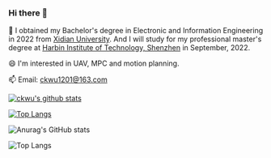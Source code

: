 ### Hi there 👋
🌱 I obtained my Bachelor's degree in Electronic and Information Engineering in 2022 from [Xidian University](https://en.xidian.edu.cn/). And I will study for my professional master's degree at [Harbin Institute of Technology, Shenzhen](http://en.hitsz.edu.cn/) in September, 2022.

😄 I'm interested in UAV, MPC and motion planning.

📫 Email: ckwu1201@163.com
<!--
**CK1201/CK1201** is a ✨ _special_ ✨ repository because its `README.md` (this file) appears on your GitHub profile.

Here are some ideas to get you started:

- 🔭 I’m currently working on ...
- 🌱 I’m currently learning ...
- 👯 I’m looking to collaborate on ...
- 🤔 I’m looking for help with ...
- 💬 Ask me about ...
- 📫 How to reach me: ...
- 😄 Pronouns: ...
- ⚡ Fun fact: ...
-->

[![ckwu's github stats](https://github-readme-stats.vercel.app/api?username=CK1201&show_icons=true&count_private=true)](https://github.com/CK1201/)

</td><td align="top" width="45%">

[![Top Langs](https://github-readme-stats.vercel.app/api/top-langs/?username=CK1201&layout=compact&show_icons=true)](https://github.com/CK1201/github-readme-stats)

</td></tr></table>

![Anurag's GitHub stats](https://github-readme-stats.vercel.app/api?username=CK1201&count_private=true&show_icons=true&theme=radical">)

![Top Langs](https://github-readme-stats.vercel.app/api/top-langs/?username=CK1201&layout=compact)
